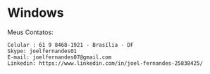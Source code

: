 # Windows

Meus Contatos:

    Celular : 61 9 8468-1921 - Brasília - DF
    Skype: joelfernandes01
    E-mail: joelfernandes07@gmail.com
    Linkedin: https://www.linkedin.com/in/joel-fernandes-25838425/
